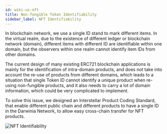 ```yaml
---
id: wiki-us-nft
title: Non-fungible Token Identifiability
sidebar_label: NFT Identifiability
---
```


In blockchain network, we use a single ID stand to mark different items. In the virtual realm, due to the existence of different ledger or blockchain network (domain), different items with different ID are identifiable within one domain, but the observers within one realm cannot identify item IDs from other domains.

The current design of many existing ERC721 blockchain applications is mainly for the identification of intra-domain products, and does not take into account the re-use of products from different domains, which leads to a situation that single Token ID cannot identify a unique product when re-using non-fungible products, and it also needs to carry a lot of domain information, which could be very complicated to implement.

To solve this issue, we designed an Interstellar Product Coding Standard, that enable different public chain and different products to have a single ID in the Darwinia Network, to allow easy cross-chain transfer for NFT products.

![NFT Identifiability](../assets/nft-identifiability.png)
